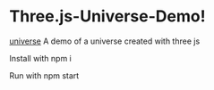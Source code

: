 # Three.js-Universe-Demo!
[universe](https://user-images.githubusercontent.com/48356710/130368571-7ba4db6e-33fe-408d-974b-524e6205b3e5.png)
A demo of a universe created with three js 

Install with npm i

Run with npm start
